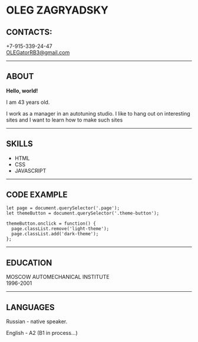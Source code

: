 # OLEG ZAGRYADSKY
## CONTACTS:
+7-915-339-24-47  
<OLEGatorRB3@gmail.com>  
***

## ABOUT
**Hello, world!**   

I am 43 years old.    

I work as a manager in an autotuning studio. I like to hang out on interesting sites and I want to learn how to make such sites
***


  ## SKILLS
* HTML
* CSS
* JAVASCRIPT
***

## CODE EXAMPLE
```
let page = document.querySelector('.page');
let themeButton = document.querySelector('.theme-button');

themeButton.onclick = function() {
  page.classList.remove('light-theme');
  page.classList.add('dark-theme');
};
```
***

## EDUCATION
MOSCOW AUTOMECHANICAL INSTITUTE   
1996-2001
***  



## LANGUAGES
Russian - native speaker.  

English - A2 (B1 in process…)


